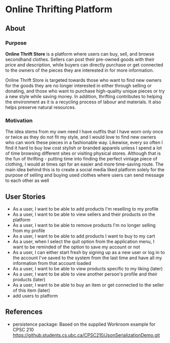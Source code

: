 # Online Thrifting Platform

## About 
### Purpose
**Online Thrift Store** is a platform where users can buy, sell, and browse secondhand clothes. 
Sellers can post their pre-owned goods with their price and description, while buyers can directly 
purchase or get connected to the owners of the pieces they are interested in for more information.

Online Thrift Store is targeted towards those who want to find new owners for the goods they are no 
longer interested in either through selling or donating, and those who want to purchase high-quality
unique pieces or try a new style while saving money. In addition, thrifting contributes
to helping the environment as it is a recycling process of labour and materials. It also helps 
preserve natural resources.

### Motivation
The idea stems from my own need I have outfits that I have worn only once or twice as they do not 
fit my style, and I would love to find new owners who can work these pieces in a fashionable way. 
Likewise, every so often I find it hard to buy low cost stylish or branded apparels unless I spend 
a lot of time browsing different sites or visiting physical stores. Although that is the fun of 
thrifting - putting time into finding the perfect vintage piece of clothing, I would at times opt 
for an easier and more time-saving route. The main idea behind this is to create a social media liked 
platform solely for the purpose of selling and buying used clothes where users can send message to 
each other as well


## User Stories
- As a user, I want to be able to add products I'm reselling to my profile
- As a user, I want to be able to view sellers and their products on the platform
- As a user, I want to be able to remove products I'm no longer selling from my profile
- As a user, I want to be able to add products I want to buy to my cart
- As a user, when I select the quit option from the application menu, I want to be reminded 
of the option to save my account or not
- As a user, I can either start fresh by signing up as a new user or log in to the account I've saved 
to the system from the last time and have all my information from that account loaded
- As a user, I want to be able to view products specific to my liking (later)
- As a user, I want to be able to view another person's profile and their products (later)
- As a user, I want to be able to buy an item or get connected to the seller of this item (later)
- add users to platform

## References
- persistence package: Based on the supplied Workroom example for CPSC 210
  https://github.students.cs.ubc.ca/CPSC210/JsonSerializationDemo.git 